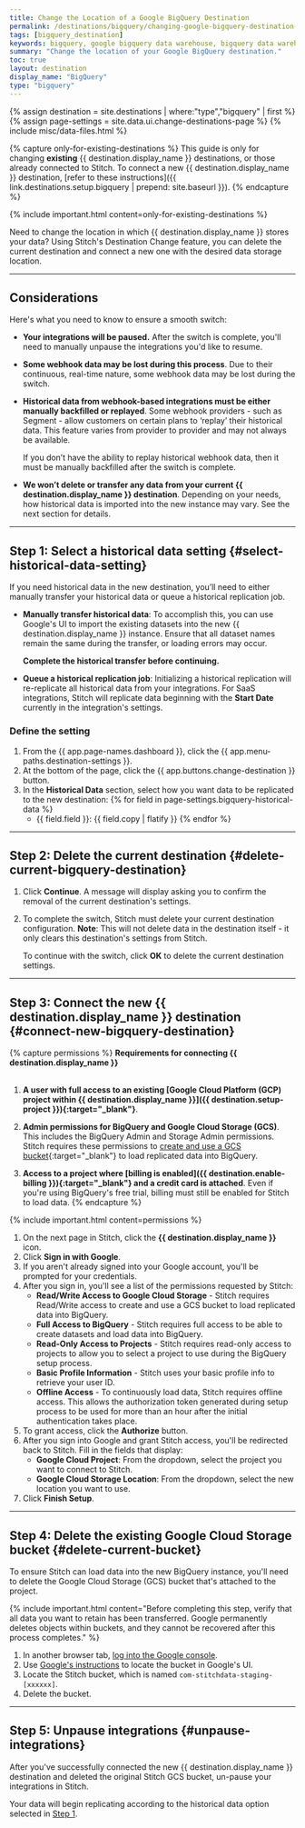 ```yaml
---
title: Change the Location of a Google BigQuery Destination
permalink: /destinations/bigquery/changing-google-bigquery-destination-data-locations
tags: [bigquery_destination]
keywords: bigquery, google bigquery data warehouse, bigquery data warehouse, bigquery etl, etl to bigquery, bigquery destination
summary: "Change the location of your Google BigQuery destination."
toc: true
layout: destination
display_name: "BigQuery"
type: "bigquery"
---
```

{% assign destination = site.destinations | where:"type","bigquery" | first %}
{% assign page-settings = site.data.ui.change-destinations-page %}
{% include misc/data-files.html %}

{% capture only-for-existing-destinations %}
This guide is only for changing **existing** {{ destination.display_name }} destinations, or those already connected to Stitch. To connect a new {{ destination.display_name }} destination, [refer to these instructions]({{ link.destinations.setup.bigquery | prepend: site.baseurl }}).
{% endcapture %}


{% include important.html content=only-for-existing-destinations %}

Need to change the location in which {{ destination.display_name }} stores your data? Using Stitch's Destination Change feature, you can delete the current destination and connect a new one with the desired data storage location.

---

## Considerations

Here's what you need to know to ensure a smooth switch:

- **Your integrations will be paused.** After the switch is complete, you'll need to manually unpause the integrations you'd like to resume.

- **Some webhook data may be lost during this process**. Due to their continuous, real-time nature, some webhook data may be lost during the switch.

- **Historical data from webhook-based integrations must be either manually backfilled or replayed**. Some webhook providers - such as Segment - allow customers on certain plans to ‘replay’ their historical data. This feature varies from provider to provider and may not always be available.

   If you don’t have the ability to replay historical webhook data, then it must be manually backfilled after the switch is complete.

- **We won’t delete or transfer any data from your current {{ destination.display_name }} destination**. Depending on your needs, how historical data is imported into the new instance may vary. See the next section for details.

---

## Step 1: Select a historical data setting {#select-historical-data-setting}

If you need historical data in the new destination, you’ll need to either manually transfer your historical data or queue a historical replication job.

- **Manually transfer historical data**: To accomplish this, you can use Google's UI to import the existing datasets into the new {{ destination.display_name }} instance. Ensure that all dataset names remain the same during the transfer, or loading errors may occur.

   **Complete the historical transfer before continuing.**

- **Queue a historical replication job**: Initializing a historical replication will re-replicate all historical data from your integrations. For SaaS integrations, Stitch will replicate data beginning with the **Start Date** currently in the integration's settings.

### Define the setting

1. From the {{ app.page-names.dashboard }}, click the {{ app.menu-paths.destination-settings }}.
2. At the bottom of the page, click the {{ app.buttons.change-destination }} button.
3. In the **Historical Data** section, select how you want data to be replicated to the new destination: 
   {% for field in page-settings.bigquery-historical-data %}
   - {{ field.field }}: {{ field.copy | flatify }}
   {% endfor %}

---

## Step 2: Delete the current destination {#delete-current-bigquery-destination}

1. Click **Continue**. A message will display asking you to confirm the removal of the current destination's settings.
2. To complete the switch, Stitch must delete your current destination configuration. **Note**: This will not delete data in the destination itself - it only clears this destination's settings from Stitch.

   To continue with the switch, click **OK** to delete the current destination settings.

---

## Step 3: Connect the new {{ destination.display_name }} destination {#connect-new-bigquery-destination}

{% capture permissions %}
**Requirements for connecting {{ destination.display_name }}**<br><br>

1. **A user with full access to an existing [Google Cloud Platform (GCP) project within {{ destination.display_name }}]({{ destination.setup-project }}){:target="_blank"}**.<br>

2. **Admin permissions for BigQuery and Google Cloud Storage (GCS)**. This includes the BigQuery Admin and Storage Admin permissions. Stitch requires these permissions to [create and use a GCS bucket](https://cloud.google.com/storage/docs/access-control/bucket-level-iam){:target="_blank"} to load replicated data into BigQuery.<br>

3. **Access to a project where [billing is enabled]({{ destination.enable-billing }}){:target="_blank"} and a credit card is attached**. Even if you're using BigQuery's free trial, billing must still be enabled for Stitch to load data.
{% endcapture %}

{% include important.html content=permissions %}

1. On the next page in Stitch, click the **{{ destination.display_name }}** icon.
2. Click **Sign in with Google**.
3. If you aren't already signed into your Google account, you'll be prompted for your credentials.
4. After you sign in, you'll see a list of the permissions requested by Stitch:
     - **Read/Write Access to Google Cloud Storage** - Stitch requires Read/Write access to create and use a GCS bucket to load replicated data into BigQuery.
     - **Full Access to BigQuery** - Stitch requires full access to be able to create datasets and load data into BigQuery.
     - **Read-Only Access to Projects** - Stitch requires read-only access to projects to allow you to select a project to use during the BigQuery setup process.
     - **Basic Profile Information** - Stitch uses your basic profile info to retrieve your user ID.
     - **Offline Access** - To continuously load data, Stitch requires offline access. This allows the authorization token generated during setup process to be used for more than an hour after the initial authentication takes place.
5. To grant access, click the **Authorize** button.
6. After you sign into Google and grant Stitch access, you'll be redirected back to Stitch.
   Fill in the fields that display:
      - **Google Cloud Project**: From the dropdown, select the project you want to connect to Stitch.
      - **Google Cloud Storage Location**: From the dropdown, select the new location you want to use.
7. Click **Finish Setup**.

---

## Step 4: Delete the existing Google Cloud Storage bucket {#delete-current-bucket}

To ensure Stitch can load data into the new BigQuery instance, you'll need to delete the Google Cloud Storage (GCS) bucket that's attached to the project.

{% include important.html content="Before completing this step, verify that all data you want to retain has been transferred. Google permanently deletes objects within buckets, and they cannot be recovered after this process completes." %}

1. In another browser tab, [log into the Google console](https://console.cloud.google.com/).
2. Use [Google's instructions](https://cloud.google.com/storage/docs/deleting-buckets) to locate the bucket in Google's UI.
3. Locate the Stitch bucket, which is named `com-stitchdata-staging-[xxxxxx]`.
4. Delete the bucket.

---

## Step 5: Unpause integrations {#unpause-integrations}

After you've successfully connected the new {{ destination.display_name }} destination and deleted the original Stitch GCS bucket, un-pause your integrations in Stitch.

Your data will begin replicating according to the historical data option selected in [Step 1](#select-historical-data-setting).